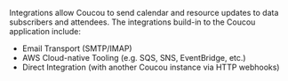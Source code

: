 Integrations allow Coucou to send calendar and resource updates to data subscribers and attendees.
The integrations build-in to the Coucou application include:

* Email Transport (SMTP/IMAP)
* AWS Cloud-native Tooling (e.g. SQS, SNS, EventBridge, etc.)
* Direct Integration (with another Coucou instance via HTTP webhooks)
